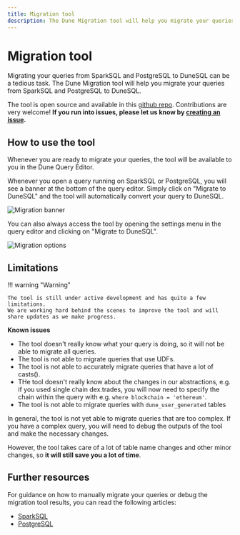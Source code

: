 ```yaml
---
title: Migration tool
description: The Dune Migration tool will help you migrate your queries from SparkSQL and PostgreSQL to DuneSQL.
---
```


# Migration tool

Migrating your queries from SparkSQL and PostgreSQL to DuneSQL can be a tedious task. The Dune Migration tool will help you migrate your queries from SparkSQL and PostgreSQL to DuneSQL. 

The tool is open source and available in this [github repo](https://github.com/duneanalytics/harmonizer/). Contributions are very welcome! **If you run into issues, please let us know by [creating an issue](https://github.com/duneanalytics/harmonizer/issues).**

## How to use the tool

Whenever you are ready to migrate your queries, the tool will be available to you in the Dune Query Editor.  

Whenever you open a query running on SparkSQL or PostgreSQL, you will see a banner at the bottom of the query editor. Simply click on "Migrate to DuneSQL" and the tool will automatically convert your query to DuneSQL.

![Migration banner](../query/images/migration-banner.jpeg)

You can also always access the tool by opening the settings menu in the query editor and clicking on "Migrate to DuneSQL".

![Migration options](../query/images/migration-option.jpeg)

## Limitations

!!! warning "Warning"

    The tool is still under active development and has quite a few limitations.  
    We are working hard behind the scenes to improve the tool and will share updates as we make progress.  

**Known issues**

- The tool doesn't really know what your query is doing, so it will not be able to migrate all queries.
- The tool is not able to migrate queries that use UDFs.
- The tool is not able to accurately migrate queries that have a lot of casts().
- THe tool doesn't really know about the changes in our abstractions, e.g. if you used single chain dex.trades, you will now need to specify the chain within the query with e.g. ``where blockchain = 'ethereum'``.
- The tool is not able to migrate queries with ``dune_user_generated`` tables

In general, the tool is not yet able to migrate queries that are too complex. If you have a complex query, you will need to debug the outputs of the tool and make the necessary changes.

However, the tool takes care of a lot of table name changes and other minor changes, so **it will still save you a lot of time**.


## Further resources

For guidance on how to manually migrate your queries or debug the migration tool results, you can read the following articles:

- [SparkSQL](SparkSQL.md)
- [PostgreSQL](PostgreSQL.md)
